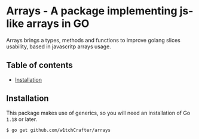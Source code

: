 # Arrays - A package implementing js-like arrays in GO

Arrays brings a types, methods and functions to improve golang slices usability, based in javascritp arrays usage.

## Table of contents

* [Installation](#installation)

## Installation

This package makes use of generics, so you will need an installation of Go `1.18` or later.

`
$ go get github.com/w1tchCrafter/arrays
`

